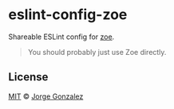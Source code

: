 # eslint-config-zoe

Shareable ESLint config for [zoe](https://github.com/jorgegonzalez/zoe).

> You should probably just use Zoe directly.

## License

[MIT](/LICENSE) © [Jorge Gonzalez](https://invariantviolation.io)
